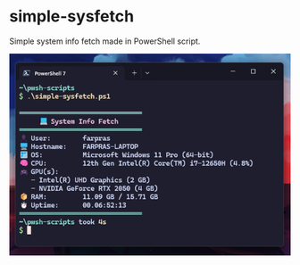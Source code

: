 # simple-sysfetch

Simple system info fetch made in PowerShell script.

![simple-sysfetch](https://raw.githubusercontent.com/farpras28/simple-sysfetch/refs/heads/main/screenshot.png)

